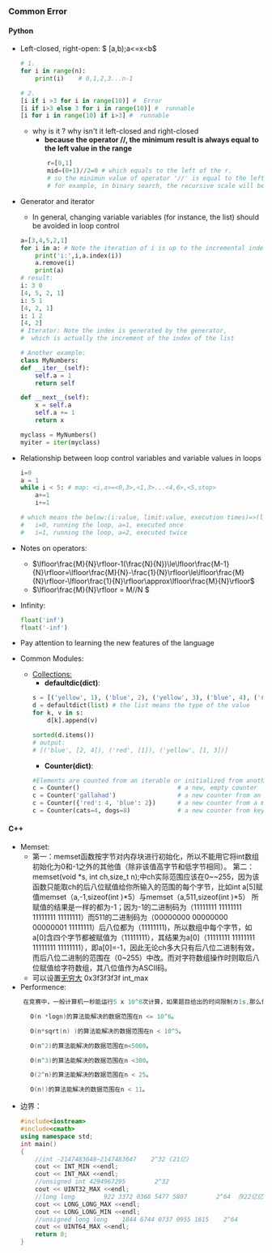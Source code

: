 ### Common Error
#### Python
* Left-closed, right-open: $ [a,b)\;a<=x<b$
    ```python
    # 1.
    for i in range(n):
        print(i)    # 0,1,2,3...n-1

    # 2. 
    [i if i >3 for i in range(10)] #  Error
    [i if i>3 else 3 for i in range(10)] #  runnable
    [i for i in range(10) if i>3] #  runnable
    ```
    * why is it ? why isn't it left-closed and right-closed
        *  __because the operator $//$, the minimum result is always equal to the left value in the range__
        ```python
            r=[0,1]
            mid=(0+1)//2=0 # which equals to the left of the r.
            # so the minimun value of operator '//' is equal to the left value in the range
            # for example, in binary search, the recursive scale will be (l,mid) (mid,r)
        ```
* Generator and iterator
    * In general, changing variable variables (for instance, the list) should be avoided in loop control
    ```python
    a=[3,4,5,2,1]
    for i in a: # Note the iteration of i is up to the incremental index of the list, i.e. 【i=a[idx++], where idx increments one by one】
        print('i:',i,a.index(i))
        a.remove(i)
        print(a)
    # result:
    i: 3 0
    [4, 5, 2, 1]
    i: 5 1
    [4, 2, 1]
    i: 1 2
    [4, 2]
    # Iterator: Note the index is generated by the generator,
    #  which is actually the increment of the index of the list

    # Another example:
    class MyNumbers:
    def __iter__(self):
        self.a = 1
        return self
    
    def __next__(self):
        x = self.a
        self.a += 1
        return x
    
    myclass = MyNumbers()
    myiter = iter(myclass)
    ```
* Relationship between loop control variables and variable values in loops
    ```python
    i=0
    a = 1
    while i < 5: # map: <i,a>=<0,3>,<1,3>...<4,6>,<5,stop>
        a+=1
        i+=1
    
    # which means the below:(i:value, limit:value, execution times)=>(limit:2, times:limit-i_0=2)
    #   i=0, running the loop, a=1, executed once
    #   i=1, running the loop, a=2, executed twice

    ```
* Notes on operators:
    * $\lfloor\frac{M}{N}\rfloor-1(\frac{N}{N})\le\lfloor\frac{M-1}{N}\rfloor=\lfloor\frac{M}{N}-\frac{1}{N}\rfloor\le\lfloor\frac{M}{N}\rfloor-\lfloor\frac{1}{N}\rfloor\approx\lfloor\frac{M}{N}\rfloor$
    * $\lfloor\frac{M}{N}\rfloor = M//N $

* Infinity:
    ```python
    float('inf')
    float('-inf')
    ```


* Pay attention to learning the new features of the language



* Common Modules:
    * <a href='https://docs.python.org/3/library/collections.html'>Collections:</a>
        * __defaultdic(dict)__:
        ```python
        s = [('yellow', 1), ('blue', 2), ('yellow', 3), ('blue', 4), ('red', 1)]
        d = defaultdict(list) # the list means the type of the value
        for k, v in s:
            d[k].append(v)

        sorted(d.items())
        # output: 
        # [('blue', [2, 4]), ('red', [1]), ('yellow', [1, 3])]
        ```
        * __Counter(dict)__:
        ```python
        #Elements are counted from an iterable or initialized from another mapping (or counter):
        c = Counter()                           # a new, empty counter
        c = Counter('gallahad')                 # a new counter from an iterable
        c = Counter({'red': 4, 'blue': 2})      # a new counter from a mapping
        c = Counter(cats=4, dogs=8)             # a new counter from keyword args
        ```



#### __C++__
* Memset:
    * 第一：memset函数按字节对内存块进行初始化，所以不能用它将int数组初始化为0和-1之外的其他值（除非该值高字节和低字节相同）。
第二：memset(void *s, int ch,size_t n);中ch实际范围应该在0~~255，因为该函数只能取ch的后八位赋值给你所输入的范围的每个字节，比如int a[5]赋值memset（a,-1,sizeof(int )*5）与memset（a,511,sizeof(int )*5） 所赋值的结果是一样的都为-1；因为-1的二进制码为（11111111 11111111 11111111 11111111）而511的二进制码为（00000000 00000000 00000001 11111111）后八位都为（11111111)，所以数组中每个字节，如a[0]含四个字节都被赋值为（11111111），其结果为a[0]（11111111 11111111 11111111 11111111），即a[0]=-1，因此无论ch多大只有后八位二进制有效，而后八位二进制的范围在（0~255）中改。而对字符数组操作时则取后八位赋值给字符数组，其八位值作为ASCII码。
    * 可以设置<a href='https://www.cnblogs.com/LLGemini/p/4309660.html'>无穷大</a> 0x3f3f3f3f int_max
* Performence:
```c++
    在竞赛中，一般计算机一秒能运行5 x 10^8次计算，如果题目给出的时间限制カ1s,那么你选择的算法执行的计算次数最多应该在10^8量级才有可能解决这个题目。一般 O(n)的算法能解决的数据范围在n < 10^8。

      O(n *logn)的算法能解决的数据范围在n <= 10^6。

      O(n*sqrt(n) )的算法能解决的数据范围在n < 10^5。

      O(n^2)的算法能解决的数据范围在n<5000。

      O(n^3)的算法能解决的数据范围在n <300。

      O(2^n)的算法能解决的数据范围在n < 25。

      O(n!)的算法能解决的数据范围在n < 11。
```


* 边界：
    ```c++
    #include<iostream>
    #include<cmath>
    using namespace std;
    int main()
    {
        //int -2147483648~2147483647    2^32 (21亿)
        cout << INT_MIN <<endl;
        cout << INT_MAX <<endl;
        //unsigned int 4294967295        2^32
        cout << UINT32_MAX <<endl;
        //long long        922 3372 0368 5477 5807        2^64 （922亿亿）
        cout << LONG_LONG_MAX <<endl;
        cout << LONG_LONG_MIN <<endl;
        //unsigned long long    1844 6744 0737 0955 1615    2^64
        cout << UINT64_MAX <<endl;
        return 0;
    }
    ```